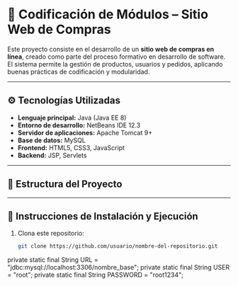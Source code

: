# 🛒 Codificación de Módulos – Sitio Web de Compras

Este proyecto consiste en el desarrollo de un **sitio web de compras en línea**, creado como parte del proceso formativo en desarrollo de software.  
El sistema permite la gestión de productos, usuarios y pedidos, aplicando buenas prácticas de codificación y modularidad.

---

## ⚙️ Tecnologías Utilizadas

- **Lenguaje principal:** Java (Java EE 8)
- **Entorno de desarrollo:** NetBeans IDE 12.3  
- **Servidor de aplicaciones:** Apache Tomcat 9+
- **Base de datos:** MySQL
- **Frontend:** HTML5, CSS3, JavaScript
- **Backend:** JSP, Servlets

---

## 📁 Estructura del Proyecto


---

## 🚀 Instrucciones de Instalación y Ejecución

1. Clona este repositorio:
   ```bash
   git clone https://github.com/usuario/nombre-del-repositorio.git
private static final String URL = "jdbc:mysql://localhost:3306/nombre_base";
private static final String USER = "root";
private static final String PASSWORD = "root1234";

